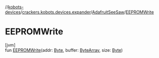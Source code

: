 //[kobots-devices](../../../index.md)/[crackers.kobots.devices.expander](../index.md)/[AdafruitSeeSaw](index.md)/[EEPROMWrite](-e-e-p-r-o-m-write.md)

# EEPROMWrite

[jvm]\
fun [EEPROMWrite](-e-e-p-r-o-m-write.md)(addr: [Byte](https://kotlinlang.org/api/latest/jvm/stdlib/kotlin/-byte/index.html), buffer: [ByteArray](https://kotlinlang.org/api/latest/jvm/stdlib/kotlin/-byte-array/index.html), size: [Byte](https://kotlinlang.org/api/latest/jvm/stdlib/kotlin/-byte/index.html))
